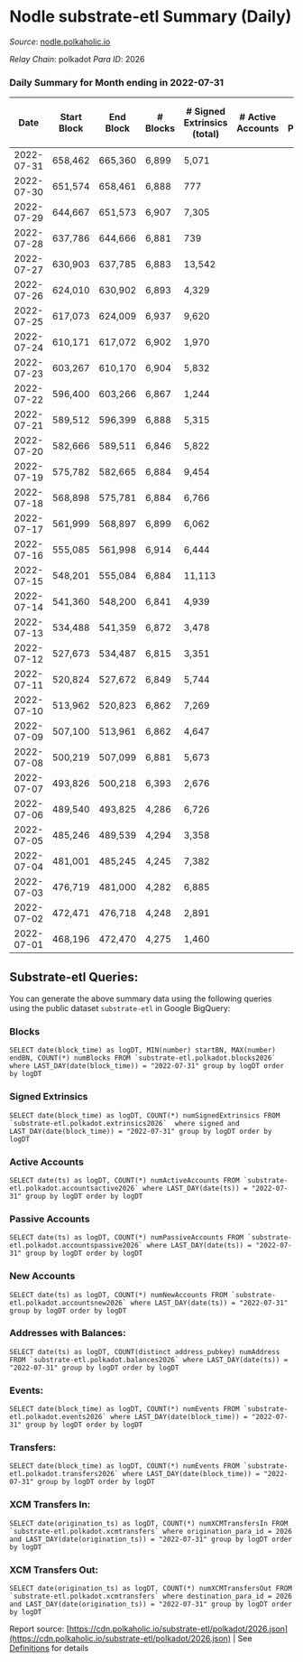 # Nodle substrate-etl Summary (Daily)

_Source_: [nodle.polkaholic.io](https://nodle.polkaholic.io)

*Relay Chain*: polkadot
*Para ID*: 2026



### Daily Summary for Month ending in 2022-07-31


| Date | Start Block | End Block | # Blocks | # Signed Extrinsics (total) | # Active Accounts | # Passive | # New | # Addresses with Balances | # Events | # Transfers | # XCM Transfers In | # XCM Transfers Out | Issues | 
| ---- | ----------- | --------- | -------- | --------------------------- | ----------------- | --------- | ----- | ------------------------- | -------- | ----------- | ------------------ | ------------------- | ------ |
| 2022-07-31 | 658,462 | 665,360 | 6,899 | 5,071 |  |  |  | 505,397 | 176,272 | 114,238  |   |   |  |
| 2022-07-30 | 651,574 | 658,461 | 6,888 | 777 |  |  |  | 500,096 | 148,302 | 113,249  |   |   |  |
| 2022-07-29 | 644,667 | 651,573 | 6,907 | 7,305 |  |  |  |  | 327,120 | 229,374  |   |   |  |
| 2022-07-28 | 637,786 | 644,666 | 6,881 | 739 |  |  |  | 483,180 | 277,982 | 125,889  |   |   |  |
| 2022-07-27 | 630,903 | 637,785 | 6,883 | 13,542 |  |  |  | 479,297 | 452,076 | 180,841  |   |   |  |
| 2022-07-26 | 624,010 | 630,902 | 6,893 | 4,329 |  |  |  | 488,117 | 649,050 | 296,645  |   |   |  |
| 2022-07-25 | 617,073 | 624,009 | 6,937 | 9,620 |  |  |  |  | 587,413 | 250,379  |   |   |  |
| 2022-07-24 | 610,171 | 617,072 | 6,902 | 1,970 |  |  |  | 479,051 | 456,088 | 210,952  |   |   |  |
| 2022-07-23 | 603,267 | 610,170 | 6,904 | 5,832 |  |  |  | 475,354 | 478,708 | 215,836  |   |   |  |
| 2022-07-22 | 596,400 | 603,266 | 6,867 | 1,244 |  |  |  |  | 502,440 | 236,157  |   |   |  |
| 2022-07-21 | 589,512 | 596,399 | 6,888 | 5,315 |  |  |  |  | 533,005 | 241,305  |   |   |  |
| 2022-07-20 | 582,666 | 589,511 | 6,846 | 5,822 |  |  |  |  | 102,164 | 236,814  |   |   |  |
| 2022-07-19 | 575,782 | 582,665 | 6,884 | 9,454 |  |  |  |  | 74,850 | 220,592  |   |   |  |
| 2022-07-18 | 568,898 | 575,781 | 6,884 | 6,766 |  |  |  | 479,776 | 55,548 | 223,837  |   |   |  |
| 2022-07-17 | 561,999 | 568,897 | 6,899 | 6,062 |  |  |  | 483,118 | 50,248 | 238,677  |   |   |  |
| 2022-07-16 | 555,085 | 561,998 | 6,914 | 6,444 |  |  |  | 480,265 | 53,327 | 233,042  |   |   |  |
| 2022-07-15 | 548,201 | 555,084 | 6,884 | 11,113 |  |  |  |  | 111,786 | 239,665  |   |   |  |
| 2022-07-14 | 541,360 | 548,200 | 6,841 | 4,939 |  |  |  |  | 42,110 | 241,006  |   |   |  |
| 2022-07-13 | 534,488 | 541,359 | 6,872 | 3,478 |  |  |  | 478,137 | 32,733 | 213,090  |   |   |  |
| 2022-07-12 | 527,673 | 534,487 | 6,815 | 3,351 |  |  |  |  | 31,675 | 224,997  |   |   |  |
| 2022-07-11 | 520,824 | 527,672 | 6,849 | 5,744 |  |  |  |  | 48,073 | 235,563  |   |   |  |
| 2022-07-10 | 513,962 | 520,823 | 6,862 | 7,269 |  |  |  |  | 59,265 | 216,449  |   |   |  |
| 2022-07-09 | 507,100 | 513,961 | 6,862 | 4,647 |  |  |  | 470,193 | 41,018 | 214,527  |   |   |  |
| 2022-07-08 | 500,219 | 507,099 | 6,881 | 5,673 |  |  |  | 468,576 | 48,186 | 224,391  |   |   |  |
| 2022-07-07 | 493,826 | 500,218 | 6,393 | 2,676 |  |  |  |  | 582,055 | 218,108  |   |   |  |
| 2022-07-06 | 489,540 | 493,825 | 4,286 | 6,726 |  |  |  | 466,038 | 96,435 | 231,074  |   |   |  |
| 2022-07-05 | 485,246 | 489,539 | 4,294 | 3,358 |  |  |  |  | 149,021 | 215,161  |   |   |  |
| 2022-07-04 | 481,001 | 485,245 | 4,245 | 7,382 |  |  |  | 465,523 | 660,668 | 245,073  |   |   |  |
| 2022-07-03 | 476,719 | 481,000 | 4,282 | 6,885 |  |  |  | 469,742 | 50,997 | 230,178  |   |   |  |
| 2022-07-02 | 472,471 | 476,718 | 4,248 | 2,891 |  |  |  | 473,903 | 23,259 | 224,185  |   |   |  |
| 2022-07-01 | 468,196 | 472,470 | 4,275 | 1,460 |  |  |  |  | 12,178 | 265,984  |   |   |  |

## Substrate-etl Queries:
You can generate the above summary data using the following queries using the public dataset `substrate-etl` in Google BigQuery:


### Blocks
```
SELECT date(block_time) as logDT, MIN(number) startBN, MAX(number) endBN, COUNT(*) numBlocks FROM `substrate-etl.polkadot.blocks2026`  where LAST_DAY(date(block_time)) = "2022-07-31" group by logDT order by logDT
```


### Signed Extrinsics
```
SELECT date(block_time) as logDT, COUNT(*) numSignedExtrinsics FROM `substrate-etl.polkadot.extrinsics2026`  where signed and LAST_DAY(date(block_time)) = "2022-07-31" group by logDT order by logDT
```


### Active Accounts
```
SELECT date(ts) as logDT, COUNT(*) numActiveAccounts FROM `substrate-etl.polkadot.accountsactive2026` where LAST_DAY(date(ts)) = "2022-07-31" group by logDT order by logDT
```


### Passive Accounts
```
SELECT date(ts) as logDT, COUNT(*) numPassiveAccounts FROM `substrate-etl.polkadot.accountspassive2026` where LAST_DAY(date(ts)) = "2022-07-31" group by logDT order by logDT
```


### New Accounts
```
SELECT date(ts) as logDT, COUNT(*) numNewAccounts FROM `substrate-etl.polkadot.accountsnew2026` where LAST_DAY(date(ts)) = "2022-07-31" group by logDT order by logDT
```


### Addresses with Balances:
```
SELECT date(ts) as logDT, COUNT(distinct address_pubkey) numAddress FROM `substrate-etl.polkadot.balances2026` where LAST_DAY(date(ts)) = "2022-07-31" group by logDT order by logDT
```


### Events:
```
SELECT date(block_time) as logDT, COUNT(*) numEvents FROM `substrate-etl.polkadot.events2026` where LAST_DAY(date(block_time)) = "2022-07-31" group by logDT order by logDT
```


### Transfers:
```
SELECT date(block_time) as logDT, COUNT(*) numEvents FROM `substrate-etl.polkadot.transfers2026` where LAST_DAY(date(block_time)) = "2022-07-31" group by logDT order by logDT
```


### XCM Transfers In:
```
SELECT date(origination_ts) as logDT, COUNT(*) numXCMTransfersIn FROM `substrate-etl.polkadot.xcmtransfers` where origination_para_id = 2026 and LAST_DAY(date(origination_ts)) = "2022-07-31" group by logDT order by logDT
```


### XCM Transfers Out:
```
SELECT date(origination_ts) as logDT, COUNT(*) numXCMTransfersOut FROM `substrate-etl.polkadot.xcmtransfers` where destination_para_id = 2026 and LAST_DAY(date(origination_ts)) = "2022-07-31" group by logDT order by logDT
```



Report source: [https://cdn.polkaholic.io/substrate-etl/polkadot/2026.json](https://cdn.polkaholic.io/substrate-etl/polkadot/2026.json) | See [Definitions](/DEFINITIONS.md) for details
